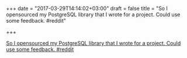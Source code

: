 +++
date = "2017-03-29T14:14:02+03:00"
draft = false
title = "So I opensourced my PostgreSQL library that I wrote for a project. Could use some feedback.  #reddit"

+++

<p><a href="https://t.co/cUlFkoJCzU">So I opensourced my PostgreSQL library that I wrote for a project. Could use some feedback.  #reddit</a></p>